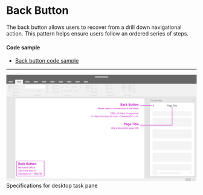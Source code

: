 # Back Button

The back button allows users to recover from a drill down navigational action. This pattern helps ensure users follow an ordered series of steps.  

#### Code sample
* [Back button code sample](../templates/navigation/back-button)

***

![Back Button - Specifications for desktop task pane](../assets/markdown-images/backButton_taskPaneCallouts.png)
Specifications for desktop task pane 
